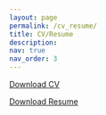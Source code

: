 ```yaml
---
layout: page
permalink: /cv_resume/
title: CV/Resume
description: 
nav: true
nav_order: 3
---
```


[Download CV](/assets/pdf/cv_sz.pdf)

[Download Resume](/assets/pdf/resume_sz.pdf)

